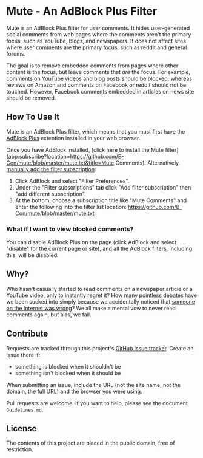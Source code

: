 Mute - An AdBlock Plus Filter
===
Mute is an AdBlock Plus filter for user comments. It hides user-generated social comments from web pages where the comments aren't the primary focus, such as YouTube, blogs, and newspapers. It does not affect sites where user comments are the primary focus, such as reddit and general forums.

The goal is to remove embedded comments from pages where other content is the focus, but leave comments that *are* the focus. For example, comments on YouTube videos and blog posts should be blocked, whereas reviews on Amazon and comments on Facebook or reddit should not be touched. However, Facebook comments embedded in articles on news site should be removed.

How To Use It
---
Mute is an AdBlock Plus filter, which means that you must first have the [AdBlock Plus](http://adblockplus.org) extention installed in your web browser.

Once you have AdBlock installed, [click here to install the Mute filter](abp:subscribe?location=https://github.com/B-Con/mute/blob/master/mute.txt&title=Mute Comments). Alternatively, [manually add the filter subscription](http://adblockplus.org/en/getting_started#add-subscription):

1. Click AdBlock and select "Filter Preferences".
2. Under the "Filter subscriptions" tab click "Add filter subscription" then "add different subscription".
3. At the bottom, choose a subscription title like "Mute Comments" and enter the following into the filter list location:
    https://github.com/B-Con/mute/blob/master/mute.txt

### What if I want to view blocked comments?
You can disable AdBlock Plus on the page (click AdBlock and select "disable" for the current page or site), and all the AdBlock filters, including this, will be disabled.

Why?
---
Who hasn't casually started to read comments on a newspaper article or a YouTube video, only to instantly regret it? How many pointless debates have we been sucked into simply because we accidentally noticed that [someone on the Internet was wrong](http://xkcd.com/386/)? We all make a mental vow to never read comments again, but alas, we fail.

Contribute
---
Requests are tracked through this project's [GitHub issue tracker](https://github.com/B-Con/mute/issues). Create an issue there if:

* something is blocked when it shouldn't be
* something isn't blocked when it should be

When submitting an issue, include the URL (not the site name, not the domain, the full URL) and the browser you were using.

Pull requests are welcome. If you want to help, please see the document `Guidelines.md`.

License
---
The contents of this project are placed in the public domain, free of restriction.
